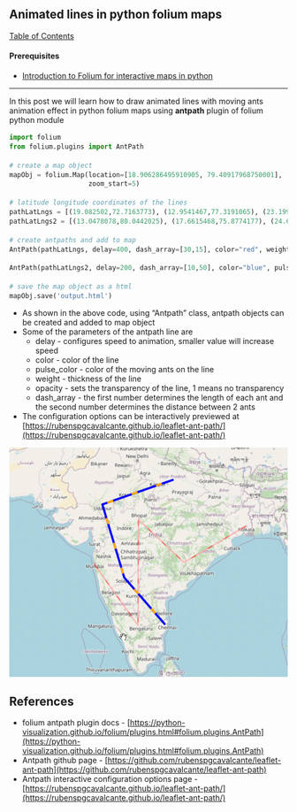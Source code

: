 ## Animated lines in python folium maps

[Table of Contents](https://nagasudhir.blogspot.com/2020/04/taming-python-table-of-contents.html)

#### Prerequisites
* [Introduction to Folium for interactive maps in python](https://nagasudhir.blogspot.com/2021/07/introduction-to-folium-for-interactive.html)

<hr/>

In this post we will learn how to draw animated lines with moving ants animation effect in python folium maps using **antpath** plugin of folium python module


```python
import folium
from folium.plugins import AntPath

# create a map object
mapObj = folium.Map(location=[18.906286495910905, 79.40917968750001],
                    zoom_start=5)

# latitude longitude coordinates of the lines
pathLatLngs = [(19.082502,72.7163773), (12.9541467,77.3191065), (23.199546,77.3234906), (19.0860154,82.0145882), (22.5355649,88.2649519)]
pathLatLngs2 = [(13.0478078,80.0442025), (17.6615468,75.8774177), (24.6083586,73.6636725), (26.8488213,80.860112)]

# create antpaths and add to map
AntPath(pathLatLngs, delay=400, dash_array=[30,15], color="red", weight=3).add_to(mapObj)

AntPath(pathLatLngs2, delay=200, dash_array=[10,50], color="blue", pulse_color="orange", weight=5, opacity=1).add_to(mapObj)

# save the map object as a html
mapObj.save('output.html')

```

-   As shown in the above code, using “Antpath” class, antpath objects can be created and added to map object
-   Some of the parameters of the antpath line are
    -   delay - configures speed to animation, smaller value will increase speed
    -   color - color of the line
    -   pulse_color - color of the moving ants on the line
    -   weight - thickness of the line
    -   opacity - sets the transparency of the line, 1 means no transparency
    -   dash_array - the first number determines the length of each ant and the second number determines the distance between 2 ants
-   The configuration options can be interactively previewed at [https://rubenspgcavalcante.github.io/leaflet-ant-path/](https://rubenspgcavalcante.github.io/leaflet-ant-path/)

![folium_antpath_demo.gif](https://github.com/nagasudhirpulla/taming_python/blob/master/blog/skills/assets/img/folium_antpath_demo.gif?raw=true)

## References

-   folium antpath plugin docs - [https://python-visualization.github.io/folium/plugins.html#folium.plugins.AntPath](https://python-visualization.github.io/folium/plugins.html#folium.plugins.AntPath)
-   Antpath github page - [https://github.com/rubenspgcavalcante/leaflet-ant-path](https://github.com/rubenspgcavalcante/leaflet-ant-path)
-   Antpath interactive configuration options page - [https://rubenspgcavalcante.github.io/leaflet-ant-path/](https://rubenspgcavalcante.github.io/leaflet-ant-path/)
<!--stackedit_data:
eyJoaXN0b3J5IjpbNTgwMDY1ODE1LC0xMjcyOTI3Njg5LC0xNz
Q2MTkxOTA2LC0yMDg4NzQ2NjEyXX0=
-->